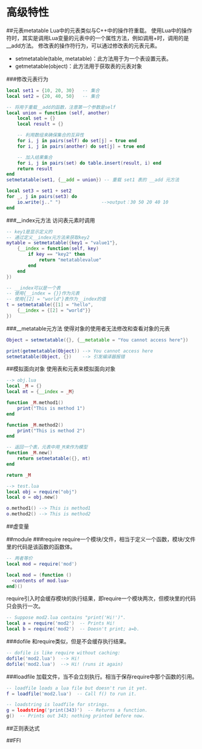 # 高级特性
##元表metatable
Lua中的元表类似与C++中的操作符重载。
使用Lua中的操作符时，其实是调用Lua变量的元表中的一个属性方法，例如调用+时，调用的是__add方法。
修改表的操作符行为，可以通过修改表的元表元素。

* setmetatable(table, metatable)：此方法用于为一个表设置元表。
* getmetatable(object)：此方法用于获取表的元表对象

###修改元表行为

```lua
local set1 = {10, 20, 30}   -- 集合
local set2 = {20, 40, 50}   -- 集合

-- 将用于重载__add的函数，注意第一个参数是self
local union = function (self, another)
    local set = {}
    local result = {}

    -- 利用数组来确保集合的互异性
    for i, j in pairs(self) do set[j] = true end
    for i, j in pairs(another) do set[j] = true end

    -- 加入结果集合
    for i, j in pairs(set) do table.insert(result, i) end
    return result
end
setmetatable(set1, {__add = union}) -- 重载 set1 表的 __add 元方法

local set3 = set1 + set2
for _, j in pairs(set3) do
    io.write(j.." ")               -->output：30 50 20 40 10
end
```

###__index元方法
访问表元素时调用

```lua
-- key1是显示定义的
-- 通过定义__index元方法来获取key2
mytable = setmetatable({key1 = "value1"}, 
    {__index = function(self, key)
        if key == "key2" then
            return "metatablevalue"
        end
    end    
})

-- __index可以是一个表
-- 使用{__index = {}}作为元表
-- 使用{[2] = "world"}表作为__index的值
t = setmetatable({[1] = "hello",
    {__index = {[2] = "world"}}
})

```

###__metatable元方法
使得对象的使用者无法修改和查看对象的元表

```lua
Object = setmetatable({}, {__metatable = "You cannot access here"})

print(getmetatable(Object)) --> You cannot access here
setmetatable(Object, {})    --> 引发编译器报错
```

##模拟面向对象
使用表和元表来模拟面向对象

```lua
--> obj.lua
local _M = {}
local mt = {__index = _M}

function _M.method1()
    print("This is method 1")
end

function _M.method2()
    print("This is method 2")
end

-- 返回一个表，元表中用_M来作为模型
function _M.new()
    return setmetatable({}, mt)
end

return _M

--> test.lua
local obj = require("obj")
local o = obj.new()

o.method1() --> This is method1
o.method2() --> This is method2
```


##虚变量

##module
###require
require一个模块/文件，相当于定义一个函数，模块/文件里的代码是该函数的函数体。

```lua
-- 两者等价
local mod = require('mod')

local mod = (function ()
  <contents of mod.lua>
end)()
```
require引入时会缓存模块的执行结果，即require一个模块两次，但模块里的代码只会执行一次。

```lua
-- Suppose mod2.lua contains "print('Hi!')".
local a = require('mod2')  -- Prints Hi!
local b = require('mod2')  -- Doesn't print; a=b.
```

###dofile
和require类似，但是不会缓存执行结果。

```lua
-- dofile is like require without caching:
dofile('mod2.lua')  --> Hi!
dofile('mod2.lua')  --> Hi! (runs it again)
```

###loadfile
加载文件，当不会立刻执行。相当于保存require中那个函数的引用。

```lua
-- loadfile loads a lua file but doesn't run it yet.
f = loadfile('mod2.lua')  -- Call f() to run it.

-- loadstring is loadfile for strings.
g = loadstring('print(343)')  -- Returns a function.
g()  -- Prints out 343; nothing printed before now.
```

##正则表达式

##FFI



